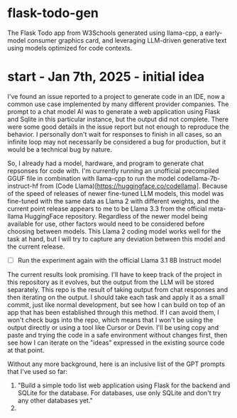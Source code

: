 # flask-todo-gen
The Flask Todo app from W3Schools generated using llama-cpp, a early-model consumer graphics card, and leveraging LLM-driven generative text using models optimized for code contexts.

# start - Jan 7th, 2025 - initial idea
I've found an issue reported to a project to generate code in an IDE, now a common use case implemented by many different provider companies. The prompt to a chat model AI was to generate a web application using Flask and Sqlite in this particular instance, but the output did not complete. There were some good details in the issue report but not enough to reproduce the behavior. I personally don't wait for responses to finish in all cases, so an infinite loop may not necessarily be considered a bug for production, but it would be a technical bug by nature.

So, I already had a model, hardware, and program to generate chat repsonses for code with. I'm currently running an unofficial precompiled GGUF file in combination with llama-cpp to run the model codellama-7b-instruct-hf from (Code Llama)[https://huggingface.co/codellama]. Because of the speed of releases of newer fine-tuned LLM models, this model was fine-tuned with the same data as Llama 2 with different weights, and the current point release appears to me to be Llama 3.3 from the official meta-llama HuggingFace repository. Regardless of the newer model being available for use, other factors would need to be considered before choosing between models. This Llama 2 coding model works well for the task at hand, but I will try to capture any deviation between this model and the current release.

- [ ] Run the experiment again with the official Llama 3.1 8B Instruct model

The current results look promising. I'll have to keep track of the project in this repository as it evolves, but the output from the LLM will be stored separately. This repo is the result of taking output from chat responses and then iterating on the output. I should take each task and apply it as a small commit, just like normal development, but see how I can build on top of an app that has been established through this method. If I can avoid them, I won't check bugs into the repo, which means that I won't be using the output directly or using a tool like Cursor or Devin. I'll be using copy and paste and trying the code in a safe environment without changes first, then see how I can iterate on the "ideas" expressed in the existing source code at that point.

Without any more background, here is an inclusive list of the GPT prompts that I've used so far:
1. "Build a simple todo list web application using Flask for the backend and SQLite for the database. For databases, use only SQLite and don't try any other databases yet."
2. 
